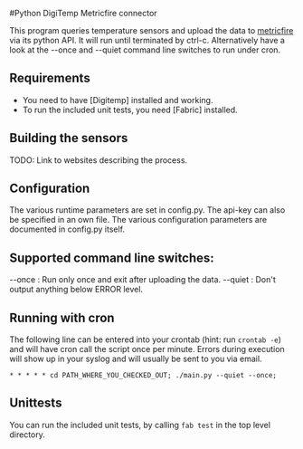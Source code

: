 #Python DigiTemp Metricfire connector

This program queries temperature sensors and upload the data to
[metricfire](http://metricfire.com) via its python API.  It will run until
terminated by ctrl-c. Alternatively have a look at the --once and --quiet
command line switches to run under cron.

## Requirements
 - You need to have [Digitemp] installed and working.
 - To run the included unit tests, you need [Fabric] installed.

## Building the sensors
TODO: Link to websites describing the process.

## Configuration
The various runtime parameters are set in config.py. The api-key can also be
specified in an own file. The various configuration parameters are documented
in config.py itself.

## Supported command line switches:
  --once      : Run only once and exit after uploading the data.
  --quiet     : Don't output anything below ERROR level.

## Running with cron

The following line can be entered into your crontab (hint: run `crontab -e`)
and will have cron call the script once per minute. Errors during execution
will show up in your syslog and will usually be sent to you via email.

    * * * * * cd PATH_WHERE_YOU_CHECKED_OUT; ./main.py --quiet --once;

## Unittests
You can run the included unit tests, by calling `fab test` in the top level
directory.
